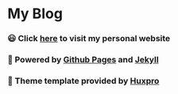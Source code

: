 # My Blog

### 😃 Click [here](https://meyer99.github.io/) to visit my personal website  
### 🚀 Powered by [Github Pages](https://pages.github.com/) and [Jekyll](https://jekyllrb.com/)  
### 📢 Theme template provided by [Huxpro](https://github.com/Huxpro/huxpro.github.io)  

